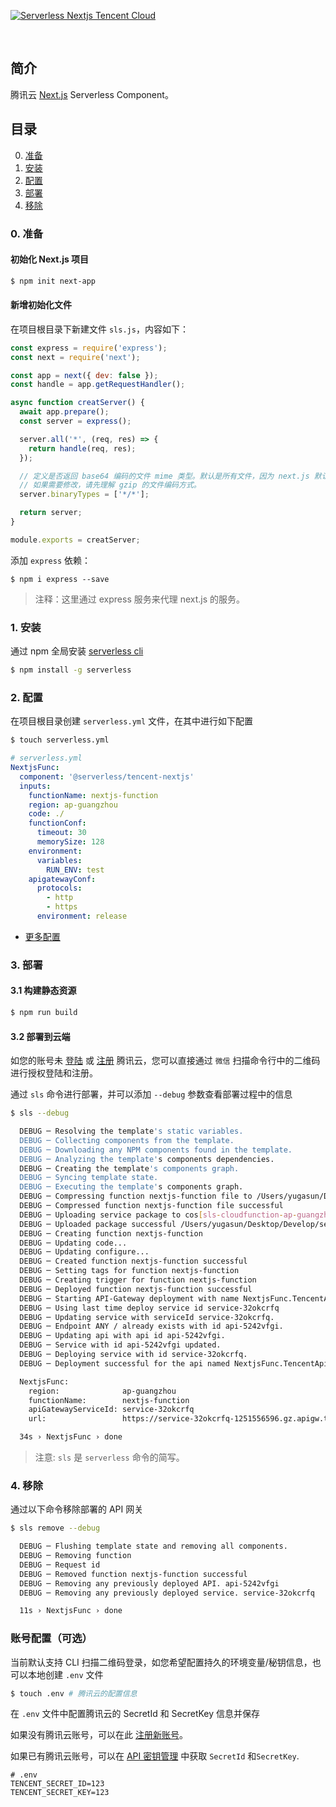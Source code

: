 <!--
title: Serverless Framework - Components 最佳实践  - 快速部署 Next.js 框架
menuText: 快速部署 Next.js 框架
menuOrder: 3
layout: Doc
-->

[![Serverless Nextjs Tencent Cloud](https://img.serverlesscloud.cn/2020224/1582553715762-next.js_%E9%95%BF.png)](http://serverless.com)

&nbsp;

## 简介

腾讯云 [Next.js](https://github.com/zeit/next.js) Serverless Component。

## 目录

0. [准备](#0-准备)
1. [安装](#1-安装)
1. [配置](#2-配置)
1. [部署](#3-部署)
1. [移除](#4-移除)

### 0. 准备

#### 初始化 Next.js 项目

```bash
$ npm init next-app
```

#### 新增初始化文件

在项目根目录下新建文件 `sls.js`，内容如下：

```js
const express = require('express');
const next = require('next');

const app = next({ dev: false });
const handle = app.getRequestHandler();

async function creatServer() {
  await app.prepare();
  const server = express();

  server.all('*', (req, res) => {
    return handle(req, res);
  });

  // 定义是否返回 base64 编码的文件 mime 类型。默认是所有文件，因为 next.js 默认 build 开启 gzip.
  // 如果需要修改，请先理解 gzip 的文件编码方式。
  server.binaryTypes = ['*/*'];

  return server;
}

module.exports = creatServer;
```

添加 `express` 依赖：

```
$ npm i express --save
```

> 注释：这里通过 express 服务来代理 next.js 的服务。

### 1. 安装

通过 npm 全局安装 [serverless cli](https://github.com/serverless/serverless)

```bash
$ npm install -g serverless
```

### 2. 配置

在项目根目录创建 `serverless.yml` 文件，在其中进行如下配置

```bash
$ touch serverless.yml
```

```yml
# serverless.yml
NextjsFunc:
  component: '@serverless/tencent-nextjs'
  inputs:
    functionName: nextjs-function
    region: ap-guangzhou
    code: ./
    functionConf:
      timeout: 30
      memorySize: 128
    environment:
      variables:
        RUN_ENV: test
    apigatewayConf:
      protocols:
        - http
        - https
      environment: release
```

- [更多配置](https://github.com/serverless-components/tencent-nextjs/tree/master/docs/configure.md)

### 3. 部署

#### 3.1 构建静态资源

```bash
$ npm run build
```

#### 3.2 部署到云端

如您的账号未 [登陆](https://cloud.tencent.com/login) 或 [注册](https://cloud.tencent.com/register) 腾讯云，您可以直接通过 `微信` 扫描命令行中的二维码进行授权登陆和注册。

通过 `sls` 命令进行部署，并可以添加 `--debug` 参数查看部署过程中的信息

```bash
$ sls --debug

  DEBUG ─ Resolving the template's static variables.
  DEBUG ─ Collecting components from the template.
  DEBUG ─ Downloading any NPM components found in the template.
  DEBUG ─ Analyzing the template's components dependencies.
  DEBUG ─ Creating the template's components graph.
  DEBUG ─ Syncing template state.
  DEBUG ─ Executing the template's components graph.
  DEBUG ─ Compressing function nextjs-function file to /Users/yugasun/Desktop/Develop/serverless/tencent-nextjs/example/.serverless/nextjs-function.zip.
  DEBUG ─ Compressed function nextjs-function file successful
  DEBUG ─ Uploading service package to cos[sls-cloudfunction-ap-guangzhou-code]. sls-cloudfunction-default-nextjs-function-1582430808.zip
  DEBUG ─ Uploaded package successful /Users/yugasun/Desktop/Develop/serverless/tencent-nextjs/example/.serverless/nextjs-function.zip
  DEBUG ─ Creating function nextjs-function
  DEBUG ─ Updating code...
  DEBUG ─ Updating configure...
  DEBUG ─ Created function nextjs-function successful
  DEBUG ─ Setting tags for function nextjs-function
  DEBUG ─ Creating trigger for function nextjs-function
  DEBUG ─ Deployed function nextjs-function successful
  DEBUG ─ Starting API-Gateway deployment with name NextjsFunc.TencentApiGateway in the ap-guangzhou region
  DEBUG ─ Using last time deploy service id service-32okcrfq
  DEBUG ─ Updating service with serviceId service-32okcrfq.
  DEBUG ─ Endpoint ANY / already exists with id api-5242vfgi.
  DEBUG ─ Updating api with api id api-5242vfgi.
  DEBUG ─ Service with id api-5242vfgi updated.
  DEBUG ─ Deploying service with id service-32okcrfq.
  DEBUG ─ Deployment successful for the api named NextjsFunc.TencentApiGateway in the ap-guangzhou region.

  NextjsFunc:
    region:              ap-guangzhou
    functionName:        nextjs-function
    apiGatewayServiceId: service-32okcrfq
    url:                 https://service-32okcrfq-1251556596.gz.apigw.tencentcs.com/release/

  34s › NextjsFunc › done
```

> 注意: `sls` 是 `serverless` 命令的简写。

### 4. 移除

通过以下命令移除部署的 API 网关

```bash
$ sls remove --debug

  DEBUG ─ Flushing template state and removing all components.
  DEBUG ─ Removing function
  DEBUG ─ Request id
  DEBUG ─ Removed function nextjs-function successful
  DEBUG ─ Removing any previously deployed API. api-5242vfgi
  DEBUG ─ Removing any previously deployed service. service-32okcrfq

  11s › NextjsFunc › done
```

### 账号配置（可选）

当前默认支持 CLI 扫描二维码登录，如您希望配置持久的环境变量/秘钥信息，也可以本地创建 `.env` 文件

```bash
$ touch .env # 腾讯云的配置信息
```

在 `.env` 文件中配置腾讯云的 SecretId 和 SecretKey 信息并保存

如果没有腾讯云账号，可以在此 [注册新账号](https://cloud.tencent.com/register)。

如果已有腾讯云账号，可以在 [API 密钥管理](https://console.cloud.tencent.com/cam/capi) 中获取 `SecretId` 和`SecretKey`.

```text
# .env
TENCENT_SECRET_ID=123
TENCENT_SECRET_KEY=123
```
